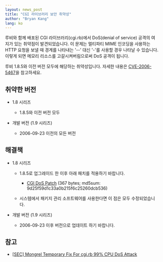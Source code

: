 ```yaml
---
layout: news_post
title: "CGI 라이브러리 보안 취약성"
author: "Bryan Kang"
lang: ko
---
```


루비와 함께 배포된 CGI 라이브러리(cgi.rb)에서 DoS(denial of service) 공격의 여지가 있는 취약점이
발견되었습니다. 이 문제는 멀티파티 MIME 인코딩을 사용하는 HTTP 요청을 보낼 때 경계를 나타내는 \'--\' 대신
\'-\'를 사용할 경우 나타날 수 있습니다. 이렇게 되면 메모리 리소스를 고갈시켜버림으로써 DoS 공격이 됩니다.

루비 1.8.5와 이전 버전 모두에 해당하는 취약성입니다. 자세한 내용은 [CVE-2006-5467][1]을 참고하세요.

## 취약한 버전

* 1\.8 시리즈
  * 1\.8.5와 이전 버전 모두

* 개발 버전 (1.9 시리즈)
  * 2006-09-23 이전의 모든 버전

## 해결책

* 1\.8 시리즈
  * 1\.8.5로 업그레이드 한 이후 아래 패치를 적용하기 바랍니다.
    * [CGI DoS Patch][2] (367 bytes; md5sum:
      9d25f59d1c33a0b215f6c25260dcb536)

  * 시스템에서 패키지 관리 소프트웨어를 사용한다면 이 점은 모두 수정되었습니다.

* 개발 버전 (1.9 시리즈)
  * 2006-09-23 이후 버전으로 업데이트 하기 바랍니다.

## 참고

* [\[SEC\] Mongrel Temporary Fix For cgi.rb 99% CPU DoS Attack][3]



[1]: http://cve.mitre.org/cgi-bin/cvename.cgi?name=CVE-2006-5467
[2]: http://ftp.ruby-lang.org/pub/ruby/1.8/ruby-1.8.5-cgi-dos-1.patch
[3]: http://rubyforge.org/pipermail/mongrel-users/2006-October/001946.html
